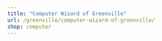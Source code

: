 ```yaml
---
title: "Computer Wizard of Greenville"
url: /greenville/computer-wizard-of-greenville/
shop: computer
---
```

